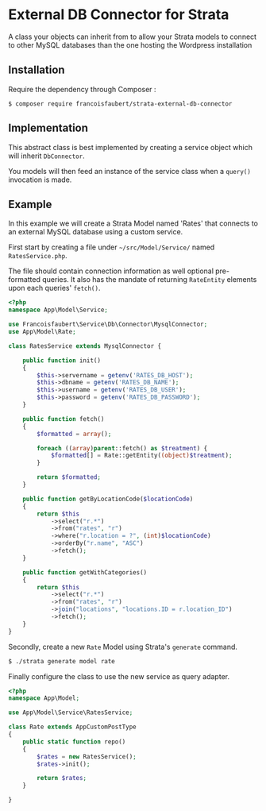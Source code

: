 # External DB Connector for Strata

A class your objects can inherit from to allow your Strata models to
connect to other MySQL databases than the one hosting the Wordpress installation

## Installation

Require the dependency through Composer :

~~~
$ composer require francoisfaubert/strata-external-db-connector
~~~

## Implementation

This abstract class is best implemented by creating a service object which will inherit `DbConnector`.

You models will then feed an instance of the service class when a `query()` invocation is made.

## Example

In this example we will create a Strata Model named 'Rates' that connects to an external MySQL database using a custom service.

First start by creating a file under `~/src/Model/Service/` named `RatesService.php`.

The file should contain connection information as well optional pre-formatted queries. It also has the mandate of returning `RateEntity` elements upon each queries' `fetch()`.

~~~ php
<?php
namespace App\Model\Service;

use Francoisfaubert\Service\Db\Connector\MysqlConnector;
use App\Model\Rate;

class RatesService extends MysqlConnector {

    public function init()
    {
        $this->servername = getenv('RATES_DB_HOST');
        $this->dbname = getenv('RATES_DB_NAME');
        $this->username = getenv('RATES_DB_USER');
        $this->password = getenv('RATES_DB_PASSWORD');
    }

    public function fetch()
    {
        $formatted = array();

        foreach ((array)parent::fetch() as $treatment) {
            $formatted[] = Rate::getEntity((object)$treatment);
        }

        return $formatted;
    }

    public function getByLocationCode($locationCode)
    {
        return $this
            ->select("r.*")
            ->from("rates", "r")
            ->where("r.location = ?", (int)$locationCode)
            ->orderBy("r.name", "ASC")
            ->fetch();
    }

    public function getWithCategories()
    {
        return $this
            ->select("r.*")
            ->from("rates", "r")
            ->join("locations", "locations.ID = r.location_ID")
            ->fetch();
    }
}
~~~


Secondly, create a new `Rate` Model using Strata's `generate` command.

~~~ bash
$ ./strata generate model rate
~~~


Finally configure the class to use the new service as query adapter.

~~~ php
<?php
namespace App\Model;

use App\Model\Service\RatesService;

class Rate extends AppCustomPostType
{
    public static function repo()
    {
        $rates = new RatesService();
        $rates->init();

        return $rates;
    }

}
~~~
